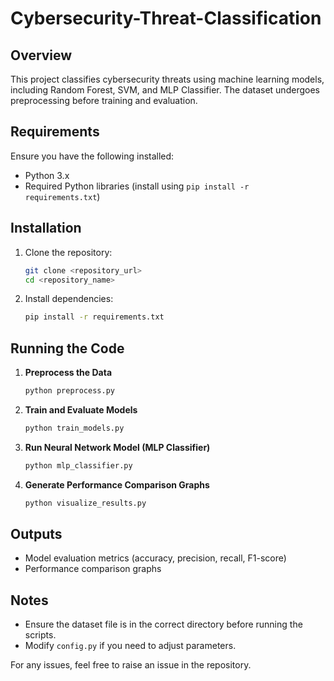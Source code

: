 # Cybersecurity-Threat-Classification

## Overview
This project classifies cybersecurity threats using machine learning models, including Random Forest, SVM, and MLP Classifier. The dataset undergoes preprocessing before training and evaluation.

## Requirements
Ensure you have the following installed:
- Python 3.x
- Required Python libraries (install using `pip install -r requirements.txt`)

## Installation
1. Clone the repository:
   ```bash
   git clone <repository_url>
   cd <repository_name>
   ```
2. Install dependencies:
   ```bash
   pip install -r requirements.txt
   ```

## Running the Code
1. **Preprocess the Data**
   ```bash
   python preprocess.py
   ```
2. **Train and Evaluate Models**
   ```bash
   python train_models.py
   ```
3. **Run Neural Network Model (MLP Classifier)**
   ```bash
   python mlp_classifier.py
   ```
4. **Generate Performance Comparison Graphs**
   ```bash
   python visualize_results.py
   ```

## Outputs
- Model evaluation metrics (accuracy, precision, recall, F1-score)
- Performance comparison graphs

## Notes
- Ensure the dataset file is in the correct directory before running the scripts.
- Modify `config.py` if you need to adjust parameters.

For any issues, feel free to raise an issue in the repository.

